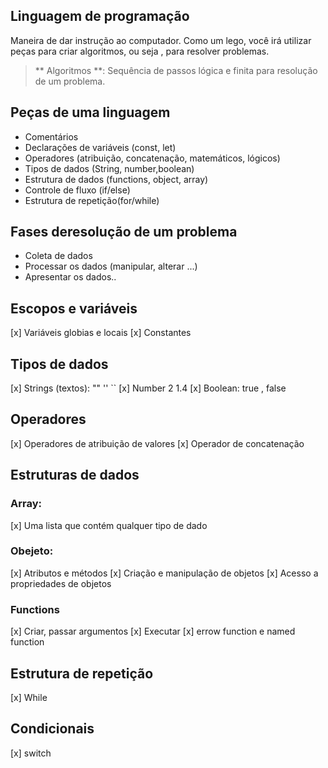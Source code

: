 ## Linguagem de programação

Maneira de dar instrução ao computador.
Como um lego, você irá utilizar peças para criar algoritmos, ou seja , para resolver problemas.

> ** Algoritmos **: Sequência de passos lógica e finita para resolução de um problema.

## Peças de uma linguagem

- Comentários
- Declarações de variáveis (const, let)
- Operadores (atribuição, concatenação, matemáticos, lógicos)
- Tipos de dados (String, number,boolean)
- Estrutura de dados (functions, object, array)
- Controle de fluxo (if/else)
- Estrutura de repetição(for/while)

## Fases deresolução de um problema

- Coleta de dados
- Processar os dados (manipular, alterar ...)
- Apresentar os dados..

## Escopos e variáveis

[x] Variáveis globias e locais
[x] Constantes

## Tipos de dados

[x] Strings (textos): "" '' ``
[x] Number 2 1.4
[x] Boolean: true , false

## Operadores 

[x] Operadores de atribuição de valores
[x] Operador de concatenação

## Estruturas de dados

### Array:

[x] Uma lista que contém qualquer tipo de dado

### Obejeto:

[x] Atributos e métodos
[x] Criação e manipulação de objetos
[x] Acesso a propriedades de objetos

### Functions

[x] Criar, passar argumentos
[x] Executar
[x] errow function e named function

## Estrutura de repetição

[x] While

## Condicionais

[x] switch